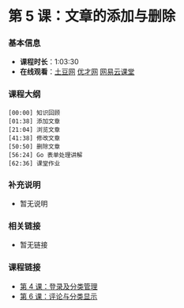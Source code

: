 第 5 课：文章的添加与删除
==========================

### 基本信息

- **课程时长**：1:03:30
- **在线观看**：[土豆网](http://www.tudou.com/programs/view/g9q30NSRI8c/) [优才网](http://www.ucai.cn/course/chapter/87/3267/4800) [网易云课堂](http://study.163.com/course/courseLearn.htm?courseId=328001#/learn/video?lessonId=502075&courseId=328001)

### 课程大纲

	[00:00] 知识回顾
	[01:38] 添加文章
	[21:04] 浏览文章
	[41:38] 修改文章
	[50:50] 删除文章
	[56:24] Go 表单处理讲解
	[62:36] 课堂作业
	
### 补充说明

- 暂无说明

### 相关链接

- 暂无链接

### 课程链接

- [第 4 课：登录及分类管理](../lecture4/lecture4.md)
- [第 6 课：评论与分类显示](../lecture6/lecture6.md)